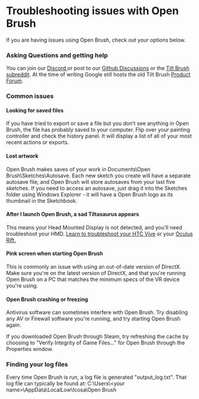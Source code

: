 # Troubleshooting issues with Open Brush

If you are having issues using Open Brush, check out your options below.

### Asking Questions and getting help

You can join our [Discord ](https://discord.gg/NQv6QPus)or post to our [Github Discussions](https://github.com/icosa-foundation/open-brush/discussions) or the [Tilt Brush subreddit](https://www.reddit.com/r/TiltBrush/). At the time of writing Google still hosts the old Tilt Brush [Product Forum](https://productforums.google.com/forum/#!forum/tilt-brush).

### **Common issues**

#### **Looking for saved files**

If you have tried to export or save a file but you don’t see anything in Open Brush, the file has probably saved to your computer. Flip over your painting controller and check the history panel. It will display a list of all of your most recent actions or exports.

#### **Lost artwork**

Open Brush makes saves of your work in Documents\Open Brush\Sketches\Autosave. Each new sketch you create will have a separate autosave file, and Open Brush will store autosaves from your last five sketches. If you need to access an autosave, just drag it into the Sketches folder using Windows Explorer - it will have a Open Brush logo as its thumbnail in the Sketchbook.

#### **After I launch Open Brush, a sad Tiltasaurus appears**

This means your Head Mounted Display is not detected, and you'll need troubleshoot your HMD. [Learn to troubleshoot your HTC Vive](http://www.htc.com/managed-assets/shared/desktop/vive/Vive_PRE_User_Guide.pdf) or your [Oculus Rift.](https://product-guides.oculus.com/en-us/documentation/rift/latest/concepts/rgsg-3-ts-setup-troubleshooting/)

#### **Pink screen when starting Open Brush**

This is commonly an issue with using an out-of-date version of DirectX. Make sure you're on the latest version of DirectX, and that you're running Open Brush on a PC that matches the minimum specs of the VR device you're using.

#### **Open Brush crashing or freezing**

Antivirus software can sometimes interfere with Open Brush. Try disabling any AV or Firewall software you're running, and try starting Open Brush again.

If you downloaded Open Brush through Steam, try refreshing the cache by choosing to "Verify Integrity of Game Files..." for Open Brush through the Properties window.

### **Finding your log files**

Every time Open Brush is run, a log file is generated "output_log.txt". That log file can typically be found at: C:\Users\\\<your name>\AppData\LocalLow\Icosa\Open Brush

